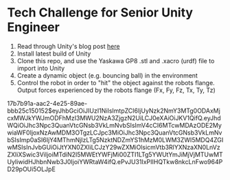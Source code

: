 # Tech Challenge for Senior Unity Engineer

1. Read through Unity's blog post [here](https://blogs.unity3d.com/2020/11/19/robotics-simulation-in-unity-is-as-easy-as-1-2-3/)
2. Install latest build of Unity
3. Clone this repo, and use the Yaskawa GP8 .stl and .xacro (urdf) file to import into Unity
4. Create a dynamic object (e.g. bouncing ball) in the environment
5. Control the robot in order to "hit" the object against the robots flange. Output forces experienced by the robots flange (Fx, Fy, Fz, Tx, Ty, Tz)

17b7b91a-aac2-4e25-89ae-bbb25c150152$eyJhbGciOiJIUzI1NiIsImtpZCI6IjUyNzk2NmY3MTg0ODAxMjcxMWJkYWJmODFhMzI3MWU2NzA3ZjgzN2UiLCJ0eXAiOiJKV1QifQ.eyJhdWQiOiJhc3Npc3QuanVtcGNsb3VkLmNvbSIsImV4cCI6MTcwMDAzODE2MywiaWF0IjoxNzAwMDM3OTgzLCJpc3MiOiJhc3Npc3QuanVtcGNsb3VkLmNvbSIsImp0aSI6IjY4MThmNjIzLTg5NzktNDZmYS1hMzM0LWM3ZWI5MDQ4ZGIwMSIsInJvbGUiOiJtYXN0ZXIiLCJzY29wZXMiOlsicmVtb3RlYXNzaXN0LnVzZXIiXSwic3ViIjoiMTdiN2I5MWEtYWFjMi00ZTI1LTg5YWUtYmJiMjVjMTUwMTUyIiwidHJhbnNwb3J0IjoiYWRtaW4ifQ.ePvJU31IxPIIHQTkw8nkcLnFwo964PD29pOUi5OLJpE

